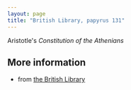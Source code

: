 ```yaml
---
layout: page
title: "British Library, papyrus 131"
---
```


Aristotle's *Constitution of the Athenians*

## More information

- from [the British Library](https://www.bl.uk/manuscripts/FullDisplay.aspx?ref=Papyrus_131)
